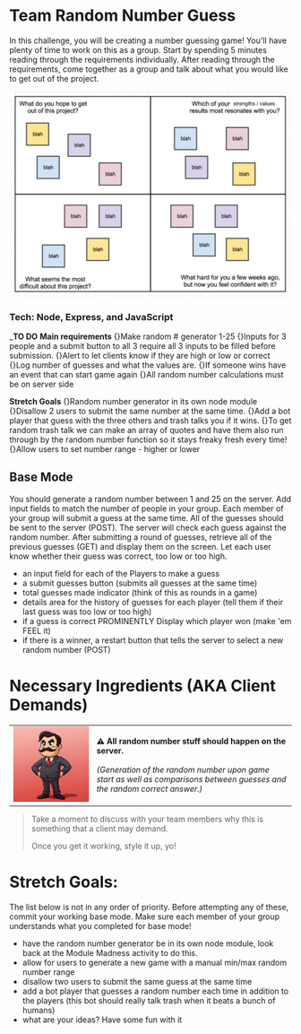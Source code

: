 # Team Random Number Guess

In this challenge, you will be creating a number guessing game! You'll have plenty of time to work on this as a group. Start by spending 5 minutes reading through the requirements individually. After reading through the requirements, come together as a group and talk about what you would like to get out of the project.

![intro](quads_week1_updated.png)

### Tech: Node, Express, and JavaScript

_______TO DO______
__Main requirements__
 {}Make random # generator 1-25
 {}Inputs for 3 people and a submit button to all 3 require all 3 inputs to be filled before submission.
 {}Alert to let clients know if they are high or low or correct
 {}Log number of guesses and what the values are.
 {}If someone wins have an event that can start game again
 {}All random number calculations must be on server side

 __Stretch Goals__
 {}Random number generator in its own node module
 {}Disallow 2 users to submit the same number at the same time.
 {}Add a bot player that guess with the three others and trash talks you if it wins. 
    {}To get random trash talk we can make an array of quotes and have them also run through by the random number function so it stays freaky fresh every time!
{}Allow users to set number range - higher or lower

## Base Mode

You should generate a random number between 1 and 25 on the server. Add input fields to match the number of people in your group. Each member of your group will submit a guess at the same time. All of the guesses should be sent to the server (POST). The server will check each guess against the random number. After submitting a round of guesses, retrieve all of the previous guesses (GET) and display them on the screen. Let each user know whether their guess was correct, too low or too high. 

- an input field for each of the Players to make a guess
- a submit guesses button (submits all guesses at the same time)
- total guesses made indicator (think of this as rounds in a game)
- details area for the history of guesses for each player (tell them if their last guess was too low or too high)
- if a guess is correct PROMINENTLY Display which player won (make 'em FEEL it)
- if there is a winner, a restart button that tells the server to select a new random number (POST)

# Necessary Ingredients (AKA Client Demands)

| |  |
| ----------- | ----------- |
| <img src="client.png" width=400> | **⚠️ All random number stuff should happen on the server.** <br><br> *(Generation of the random number upon game start as well as comparisons between guesses and the random correct answer.)*  |

> Take a moment to discuss with your team members why this is something that a client may demand.
>
>Once you get it working, style it up, yo!

# Stretch Goals:

The list below is not in any order of priority. Before attempting any of these, commit your working base mode. Make sure each member of your group understands what you completed for base mode! 

- have the random number generator be in its own node module, look back at the Module Madness activity to do this.
- allow for users to generate a new game with a manual min/max random number range
- disallow two users to submit the same guess at the same time
- add a bot player that guesses a random number each time in addition to the players (this bot should really talk trash when it beats a bunch of humans)
- what are your ideas? Have some fun with it

